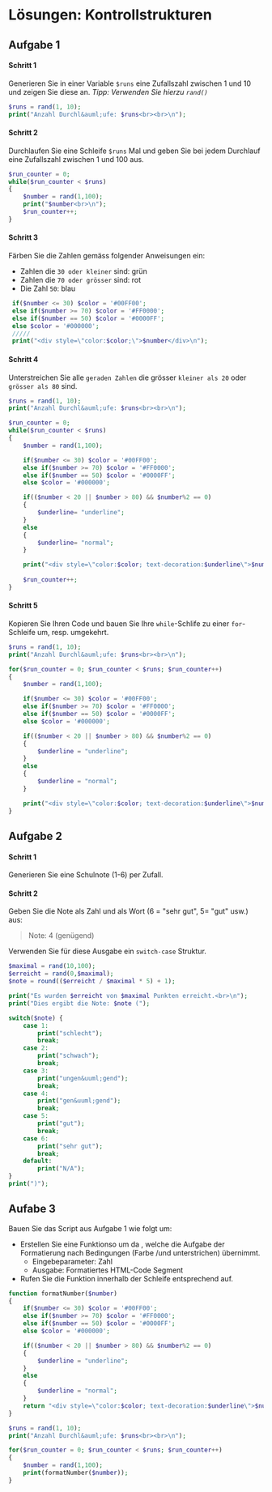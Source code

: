 
# Lösungen: Kontrollstrukturen  
## Aufgabe 1
#### Schritt 1
Generieren Sie in einer Variable `$runs` eine Zufallszahl zwischen 1 und 10 und zeigen Sie diese an.
*Tipp: Verwenden Sie hierzu `rand()`*
```php
$runs = rand(1, 10);
print("Anzahl Durchl&auml;ufe: $runs<br><br>\n");
```

#### Schritt 2
Durchlaufen Sie eine Schleife `$runs` Mal und geben Sie bei jedem Durchlauf eine Zufallszahl zwischen 1 und 100 aus.
```php
$run_counter = 0;
while($run_counter < $runs)
{
    $number = rand(1,100);
    print("$number<br>\n");
    $run_counter++;
}
```

#### Schritt 3
Färben Sie die Zahlen gemäss folgender Anweisungen ein:
- Zahlen die `30 oder kleiner` sind: grün
- Zahlen die `70 oder grösser` sind: rot
- Die Zahl `50`: blau
```php
 if($number <= 30) $color = '#00FF00';
 else if($number >= 70) $color = '#FF0000';
 else if($number == 50) $color = '#0000FF';
 else $color = '#000000';
 /////
 print("<div style=\"color:$color;\">$number</div>\n");
```

#### Schritt 4
Unterstreichen Sie alle `geraden Zahlen` die grösser `kleiner als 20` oder `grösser als 80` sind.

```php
$runs = rand(1, 10);
print("Anzahl Durchl&auml;ufe: $runs<br><br>\n");

$run_counter = 0;
while($run_counter < $runs)
{
    $number = rand(1,100);

    if($number <= 30) $color = '#00FF00';
    else if($number >= 70) $color = '#FF0000';
    else if($number == 50) $color = '#0000FF';
    else $color = '#000000';

    if(($number < 20 || $number > 80) && $number%2 == 0)
    {
        $underline= "underline";
    }
    else
    {
        $underline= "normal";
    }

    print("<div style=\"color:$color; text-decoration:$underline\">$number</div>\n");
    
    $run_counter++;
}
```

#### Schritt 5
Kopieren Sie Ihren Code und bauen Sie Ihre `while`-Schlife zu einer `for`-Schleife um, resp. umgekehrt.

```php
$runs = rand(1, 10);
print("Anzahl Durchl&auml;ufe: $runs<br><br>\n");

for($run_counter = 0; $run_counter < $runs; $run_counter++)
{
    $number = rand(1,100);

    if($number <= 30) $color = '#00FF00';
    else if($number >= 70) $color = '#FF0000';
    else if($number == 50) $color = '#0000FF';
    else $color = '#000000';

    if(($number < 20 || $number > 80) && $number%2 == 0)
    {
        $underline = "underline";
    }
    else
    {
        $underline = "normal";
    }

    print("<div style=\"color:$color; text-decoration:$underline\">$number</div>\n");
}
```


## Aufgabe 2
#### Schritt 1
Generieren Sie eine Schulnote (1-6) per Zufall.

#### Schritt 2
Geben Sie die Note als Zahl und als Wort (6 = "sehr gut", 5= "gut" usw.) aus:
> Note: 4 (genügend)

Verwenden Sie für diese Ausgabe ein `switch-case` Struktur.

```php
$maximal = rand(10,100);
$erreicht = rand(0,$maximal);
$note = round(($erreicht / $maximal * 5) + 1);

print("Es wurden $erreicht von $maximal Punkten erreicht.<br>\n");
print("Dies ergibt die Note: $note (");

switch($note) {
    case 1:
        print("schlecht");
        break;
    case 2:
        print("schwach");
        break;
    case 3:
        print("ungen&uuml;gend");
        break;
    case 4:
        print("gen&uuml;gend");
        break;
    case 5:
        print("gut");
        break;
    case 6:
        print("sehr gut"); 
        break;    
    default:
	    print("N/A"); 
}
print(")");
```


## Aufabe 3
Bauen Sie das Script aus Aufgabe 1 wie folgt um:
- Erstellen Sie eine Funktionso um da , welche die Aufgabe der Formatierung nach Bedingungen (Farbe /und unterstrichen) übernimmt.
	- Eingebeparameter: Zahl
	- Ausgabe: Formatiertes HTML-Code Segment
- Rufen Sie die Funktion innerhalb der Schleife entsprechend auf. 
```php
function formatNumber($number)
{
    if($number <= 30) $color = '#00FF00';
    else if($number >= 70) $color = '#FF0000';
    else if($number == 50) $color = '#0000FF';
    else $color = '#000000';

    if(($number < 20 || $number > 80) && $number%2 == 0)
    {
        $underline = "underline";
    }
    else
    {
        $underline = "normal";
    }
    return "<div style=\"color:$color; text-decoration:$underline\">$number</div>\n";
}

$runs = rand(1, 10);
print("Anzahl Durchl&auml;ufe: $runs<br><br>\n");

for($run_counter = 0; $run_counter < $runs; $run_counter++)
{
    $number = rand(1,100);
    print(formatNumber($number));    
}
```
<!--stackedit_data:
eyJoaXN0b3J5IjpbNTQyMDM4MDE0XX0=
-->